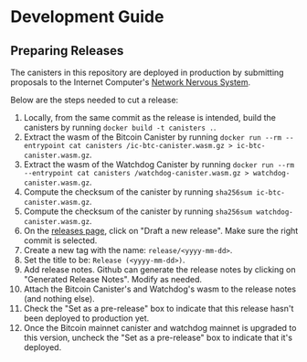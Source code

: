 # Development Guide

## Preparing Releases

The canisters in this repository are deployed in production by submitting proposals to the Internet Computer's [Network Nervous System](https://internetcomputer.org/nns).

Below are the steps needed to cut a release:

1. Locally, from the same commit as the release is intended, build the canisters by running `docker build -t canisters .`.
2. Extract the wasm of the Bitcoin Canister by running `docker run --rm --entrypoint cat canisters /ic-btc-canister.wasm.gz > ic-btc-canister.wasm.gz`.
3. Extract the wasm of the Watchdog Canister by running `docker run --rm --entrypoint cat canisters /watchdog-canister.wasm.gz > watchdog-canister.wasm.gz`.
4. Compute the checksum of the canister by running `sha256sum ic-btc-canister.wasm.gz`.
5. Compute the checksum of the canister by running `sha256sum watchdog-canister.wasm.gz`.
6. On the [releases page](https://github.com/dfinity/bitcoin-canister/releases), click on "Draft a new release". Make sure the right commit is selected.
7. Create a new tag with the name: `release/<yyyy-mm-dd>`.
8. Set the title to be: `Release (<yyyy-mm-dd>)`.
9. Add release notes. Github can generate the release notes by clicking on "Generated Release Notes". Modify as needed.
10. Attach the Bitcoin Canister's and Watchdog's wasm to the release notes (and nothing else).
11. Check the "Set as a pre-release" box to indicate that this release hasn't been deployed to production yet.
12. Once the Bitcoin mainnet canister and watchdog mainnet is upgraded to this version, uncheck the "Set as a pre-release" box to indicate that it's deployed.
